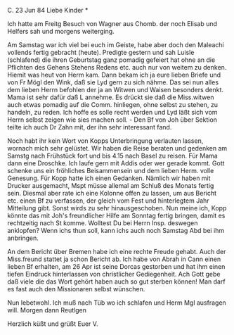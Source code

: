  C. 23 Jun 84
Liebe Kinder <Marie>*

Ich hatte am Freitg Besuch von Wagner aus Chomb. der noch Elisab und Helfers sah und morgens weiterging.

Am Samstag war ich viel bei euch im Geiste, habe aber doch den Maleachi vollends fertig gebracht (heute). Predigte gestern und sah Luisle (schlafend) die ihren Geburtstag ganz pomadig gefeiert hat ohne an die Pflichten des Gehens Stehens Redens etc. auch nur von weitem zu denken. 
Hiemit was heut von Herm kam. Dann bekam ich ja eure lieben Briefe und von Fr Mögl den Wink, daß sie Lyd gern zu sich nähme. Das sei nun alles dem lieben Herrn befohlen der ja an Witwen und Waisen besonders denkt. Mama ist sehr dafür daß L annehme. Es drückt sie daß die Miss.witwen auch etwas pomadig auf die Comm. hinliegen, ohne selbst zu stehen, zu handeln, zu reden. Ich hoffe es solle recht werden und Lyd läßt sich vom Herrn selbst zeigen wie sies machen soll. - Den Bf von Joh über Sektion teilte ich auch Dr Zahn mit, der ihn sehr interessant fand.

Noch habt ihr kein Wort von Kopps Unterbringung verlauten lassen, wornach mich sehr gelüstet. Wir haben die Reise beraten und gedenken am Samstg nach Frühstück fort und bis 4.15 nach Basel zu reisen. Für Mama dann eine Droschke. Ich laufe gern mit Addis oder wer gerade kommt. Gott schenke uns ein fröhliches Beisammensein und dem lieben Herm. volle Genesung. 
Für Kopp hatte ich einen Gedanken. Nämlich wir haben mit Drucker ausgemacht, Mspt müsse allemal am Schluß des Monats fertig sein. Diesmal aber rate ich eine Kolonne offen zu lassen, um aus Bericht etc. einen Bf zu verfassen, der gleich vom Fest und hinterlegtem Jahr Mitteilung gibt. Sonst wirds zu sehr hinausgeschoben. Nun meine ich, Kopp könnte das mit Joh's freundlicher Hilfe am Sonntag fertig bringen, damit es rechtzeitig nach St komme. Wolltest Du bei Herrn Insp. deswegen anklopfen? Wenn ichs thun soll, kann ichs auch noch Samstag Abd bei ihm anbringen.

An dem Bericht über Bremen habe ich eine rechte Freude gehabt. Auch der Miss.freund stattet ja schon Bericht ab. Ich habe von Abrah in Cann einen lieben Bf erhalten, am 26 Apr ist seine Dorcas gestorben und hat ihm einen tiefen Eindruck hinterlassen von christlicher Gediegenheit. Ach Gott gebe daß viele die das Wort gehört haben auch so gut sterben können! Man darf es fast auch den Missionaren selbst wünschen.

Nun lebetwohl. Ich muß nach Tüb wo ich schlafen und Herm Mgl ausfragen will. Morgen dann Reutlgen

 Herzlich küßt und grüßt
 Euer V.
